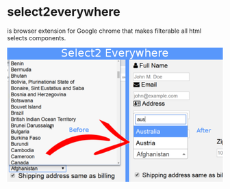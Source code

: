 # select2everywhere
is browser extension for Google chrome that makes filterable all html selects components. 

![Select2 Everywhere](https://github.com/petrfilip/select2everywhere/blob/master/main.png?raw=true "Select2 Everywhere")
